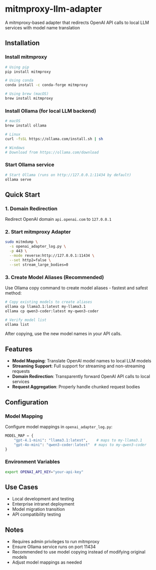 # mitmproxy-llm-adapter

A mitmproxy-based adapter that redirects OpenAI API calls to local LLM services with model name translation

## Installation

### Install mitmproxy
```bash
# Using pip
pip install mitmproxy

# Using conda
conda install -c conda-forge mitmproxy

# Using brew (macOS)
brew install mitmproxy
```

### Install Ollama (for local LLM backend)
```bash
# macOS
brew install ollama

# Linux
curl -fsSL https://ollama.com/install.sh | sh

# Windows
# Download from https://ollama.com/download
```

### Start Ollama service
```bash
# Start Ollama (runs on http://127.0.0.1:11434 by default)
ollama serve
```

## Quick Start

### 1. Domain Redirection
Redirect OpenAI domain `api.openai.com` to `127.0.0.1`

### 2. Start mitmproxy Adapter
```bash
sudo mitmdump \
  -s openai_adapter_log.py \
  -p 443 \
  --mode reverse:http://127.0.0.1:11434 \
  --set http2=false \
  --set stream_large_bodies=0
```

### 3. Create Model Aliases (Recommended)
Use Ollama copy command to create model aliases - fastest and safest method:

```bash
# Copy existing models to create aliases
ollama cp llama3.1:latest my-llama3.1
ollama cp qwen3-coder:latest my-qwen3-coder

# Verify model list
ollama list
```

After copying, use the new model names in your API calls.

## Features

- **Model Mapping**: Translate OpenAI model names to local LLM models
- **Streaming Support**: Full support for streaming and non-streaming requests
- **Domain Redirection**: Transparently forward OpenAI API calls to local services
- **Request Aggregation**: Properly handle chunked request bodies

## Configuration

### Model Mapping
Configure model mappings in `openai_adapter_log.py`:
```python
MODEL_MAP = {
    "gpt-4.1-mini": "llama3.1:latest",    # maps to my-llama3.1
    "gpt-4o-mini": "qwen3-coder:latest"  # maps to my-qwen3-coder
}
```

### Environment Variables
```bash
export OPENAI_API_KEY="your-api-key"
```

## Use Cases

- Local development and testing
- Enterprise intranet deployment
- Model migration transition
- API compatibility testing

## Notes

- Requires admin privileges to run mitmproxy
- Ensure Ollama service runs on port 11434
- Recommended to use model copying instead of modifying original models
- Adjust model mappings as needed
